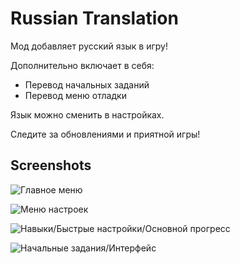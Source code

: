 # Russian Translation
Мод добавляет русский язык в игру!

Дополнительно включает в себя:
- Перевод начальных заданий
- Перевод меню отладки

Язык можно сменить в настройках.

Следите за обновлениями и приятной игры!

## Screenshots
![Главное меню](https://steamuserimages-a.akamaihd.net/ugc/918042487902079245/DDB61C4FD89DAB7AFBE9EF632CC06E2A0C1FE2D1/ "Главное меню")

![Меню настроек](https://steamuserimages-a.akamaihd.net/ugc/918042487902079694/165F5AA2DC8FD0666E5F11AA71C2276955FF16E5/ "Меню настроек")

![Навыки/Быстрые настройки/Основной прогресс](https://steamuserimages-a.akamaihd.net/ugc/918042487902079951/162EE3E117A9A4CCEB4CEDA908B962DCAFC9CC06/ "Навыки/Быстрые настройки/Основной прогресс")

![Начальные задания/Интерфейс](https://steamuserimages-a.akamaihd.net/ugc/942829293879384170/0BF376D19870DF9E4CDFDCAEFC938CF48C6DAE08/ "Начальные задания/Интерфейс")
